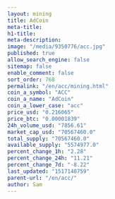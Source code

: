 ```yaml
---
layout: mining
title: AdCoin
meta-title: 
h1-title: 
meta-description: 
image: "/media/9350776/acc.jpg"
published: true
allow_search_engine: false
sitemap: false
enable_comment: false
sort_order: 768
permalink: "/en/acc/mining.html"
coin_a_symbol: "ACC"
coin_a_name: "AdCoin"
coin_a_lower_case: "acc"
price_usd: "0.216065"
price_btc: "0.00001839"
24h_volume_usd: "7856.61"
market_cap_usd: "70567460.0"
total_supply: "70567460.0"
available_supply: "5574977.0"
percent_change_1h: "2.28"
percent_change_24h: "11.21"
percent_change_7d: "-8.22"
last_updated: "1517140759"
parent-url: "/en/acc/"
author: Sam
---
```


